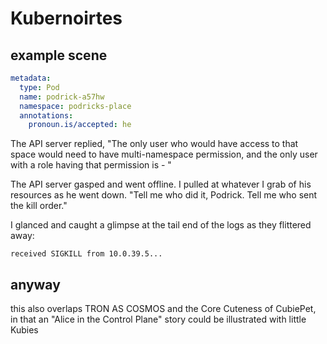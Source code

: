# Kubernoirtes

## example scene

```yaml
metadata:
  type: Pod
  name: podrick-a57hw
  namespace: podricks-place
  annotations:
    pronoun.is/accepted: he
```

The API server replied, "The only user who would have access to that space would need to have multi-namespace permission, and the only user with a role having that permission is - "

The API server gasped and went offline. I pulled at whatever I grab of his resources as he went down. "Tell me who did it, Podrick. Tell me who sent the kill order."

I glanced and caught a glimpse at the tail end of the logs as they flittered away:

```
received SIGKILL from 10.0.39.5...
```

## anyway

this also overlaps TRON AS COSMOS and the Core Cuteness of CubiePet, in that an "Alice in the Control Plane" story could be illustrated with little Kubies
